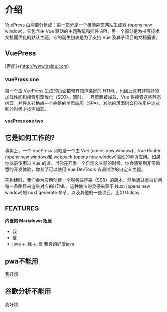 # 介绍
VuePress 由两部分组成：第一部分是一个极简静态网站生成器 (opens new window)，它包含由 Vue 驱动的主题系统和插件 API，另一个部分是为书写技术文档而优化的默认主题，它的诞生初衷是为了支持 Vue 及其子项目的文档需求。
## VuePress
[百度]+(http://www.baidu.com)
### vuePress one
每一个由 VuePress 生成的页面都带有预渲染好的 HTML，也因此具有非常好的加载性能和搜索引擎优化（SEO）。同时，一旦页面被加载，Vue 将接管这些静态内容，并将其转换成一个完整的单页应用（SPA），其他的页面则会只在用户浏览到的时候才按需加载。
#### vuePress one two
## 它是如何工作的?
事实上，一个 VuePress 网站是一个由 Vue (opens new window)、Vue Router (opens new window)和 webpack (opens new window)驱动的单页应用。如果你以前使用过 Vue 的话，当你在开发一个自定义主题的时候，你会感受到非常熟悉的开发体验，你甚至可以使用 Vue DevTools 去调试你的自定义主题。

在构建时，我们会为应用创建一个服务端渲染（SSR）的版本，然后通过虚拟访问每一条路径来渲染对应的HTML。这种做法的灵感来源于 Nuxt (opens new window)的 nuxt generate 命令，以及其他的一些项目，比如 Gatsby
## FEATURES
**内置的 Markdown 拓展**
- 我
- 爱
- java
+. 我
+. 爱
我真的好爱java
## pwa不能用
我好烦
## 谷歌分析不能用
我好烦